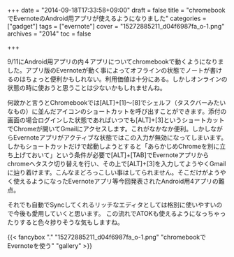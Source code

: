 +++
date = "2014-09-18T17:33:58+09:00"
draft = false
title = "chromebookでEvernoteのAndroid用アプリが使えるようになりました"
categories = ["gadget"]
tags = ["evernote"]
cover = "15272885211_d04f6987fa_o-1.png"
archives = "2014"
toc = false

+++

9/11にAndroid用アプリの内４アプリについてchromebookで動くようになりました。アプリ版のEvernoteが動く事によってオフラインの状態でノートが書けるのはちょっと便利かもしれない。利用価値は十分にある。しかしオンラインの状態の時に使おうと思うことは少ないかもしれませんね。

何故かと言うとChromebookでは[ALT]+[1]〜[8]でシェルフ（タスクバーみたいなもの）に並んだアイコンのショートカットを呼び出すことができます。添付の画面の場合ログインした状態であればいつでも[ALT]+[3]というショートカットでChromeが開いてGmailにアクセスします。これがなかなか便利。しかしながらEvernoteアプリがアクティブな状態ではこの入力が無効になってしまいます。しかもショートカットだけで起動しようとすると「あらかじめChromeを別に立ち上げておいて」という条件が必要で[ALT]+[TAB]でEvernoteアプリからchromeへタスク切り替えを行い、その上で[ALT]+[3]を入力してようやくGmailに辿り着けます。こんなまどろっこしい事はしてられません。そこだけがようやく使えるようになったEvernoteアプリ等今回発表されたAndroid用4アプリの難点。

それでも自動でSyncしてくれるリッチなエディタとしては格別に使いやすいので今後も愛用していくと思います。
この流れでATOKも使えるようになっちゃったりすると色々捗りそうな気もしますね。

{{< fancybox "." "15272885211_d04f6987fa_o-1.png" "chromebookでEvernoteを使う" "gallery" >}}
